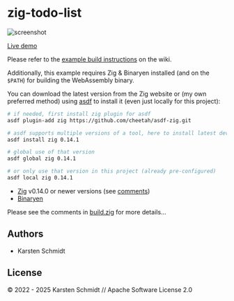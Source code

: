 # zig-todo-list

![screenshot](https://raw.githubusercontent.com/thi-ng/umbrella/develop/assets/examples/zig-todo-list.png)

[Live demo](http://demo.thi.ng/umbrella/zig-todo-list/)

Please refer to the [example build instructions](https://github.com/thi-ng/umbrella/wiki/Example-build-instructions) on the wiki.

Additionally, this example requires Zig & Binaryen installed (and on the
`$PATH`) for building the WebAssembly binary.

You can download the latest version from the Zig website or (my own preferred
method) using [asdf](https://asdf-vm.com/) to install it (even just locally for
this project):

```bash
# if needed, first install zig plugin for asdf
asdf plugin-add zig https://github.com/cheetah/asdf-zig.git

# asdf supports multiple versions of a tool, here to install latest dev version
asdf install zig 0.14.1

# global use of that version
asdf global zig 0.14.1

# or only use that version in this project (already pre-configured)
asdf local zig 0.14.1
```

-   [Zig](https://ziglang.org) v0.14.0 or newer versions (see
    [comments](https://github.com/thi-ng/umbrella/blob/develop/packages/wasm-api/README.md#using-the-zig-build-system))
-   [Binaryen](https://github.com/WebAssembly/binaryen)

Please see the comments in
[build.zig](https://github.com/thi-ng/tpl-umbrella-zig/blob/main/build.zig) for
more details...

## Authors

- Karsten Schmidt

## License

&copy; 2022 - 2025 Karsten Schmidt // Apache Software License 2.0
